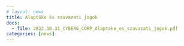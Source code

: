 ```yaml
---
# layout: news
title: Alaptőke és szavazati jogok
docs:
  - file: 2022.10.31_CYBERG_CORP_Alaptoke_es_szavazati_jogok.pdf
categories: [news]
---
```

